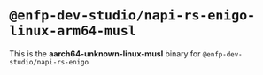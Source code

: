# `@enfp-dev-studio/napi-rs-enigo-linux-arm64-musl`

This is the **aarch64-unknown-linux-musl** binary for `@enfp-dev-studio/napi-rs-enigo`

